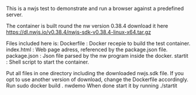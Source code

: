 This is a nwjs test to demonstrate and run a browser against a predefined server.

The container is built round the nw version 0.38.4
download it here https://dl.nwjs.io/v0.38.4/nwjs-sdk-v0.38.4-linux-x64.tar.gz

Files included here is:
  Dockerfile	: Docker recepie to build the test container.
  index.html	: Web page adress, referenced by the package.json file.
  package.json	: Json file parsed by the nw program inside the docker.
  startit		: Shell script to start the container.

Put all files in one directory including the downloaded nwjs.sdk file.
If you opt to use another version of download, change the Dockerfile accordingly.
Run sudo docker build . nwdemo
When done start it by running ./startit
